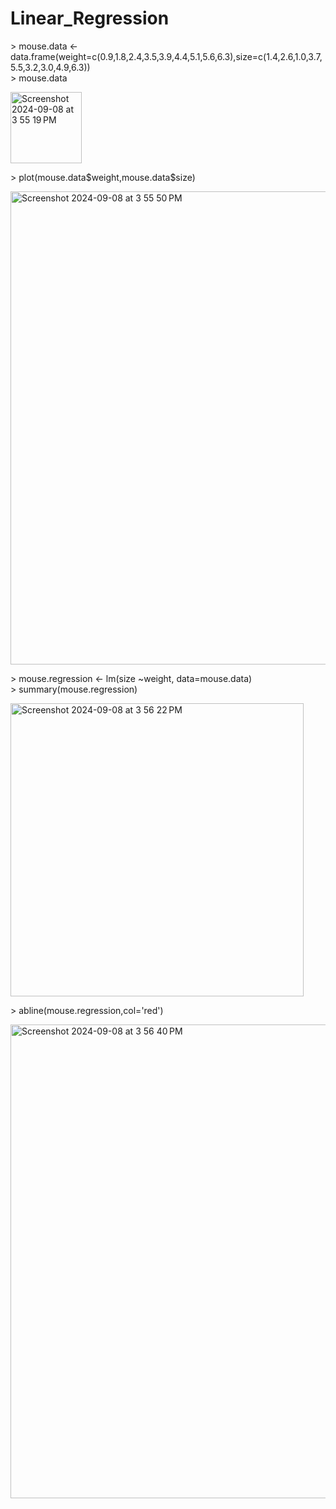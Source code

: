 # Linear_Regression

<div>
  <p>
    > mouse.data <- data.frame(weight=c(0.9,1.8,2.4,3.5,3.9,4.4,5.1,5.6,6.3),size=c(1.4,2.6,1.0,3.7,5.5,3.2,3.0,4.9,6.3))
      <br>
    > mouse.data
      <br>
    </p>
      </div>
<div> 
<img width="114" alt="Screenshot 2024-09-08 at 3 55 19 PM" src="https://github.com/user-attachments/assets/0571e40c-8dfa-4ffd-a9f2-4b1d7182f650">
</div>
      <p>
    > plot(mouse.data$weight,mouse.data$size)
      <br>
      </p>
<div> 
<img width="757" alt="Screenshot 2024-09-08 at 3 55 50 PM" src="https://github.com/user-attachments/assets/ebce499a-93b4-487c-9ed1-b3402ab2cdf3">
</div>

<div> 
<p>
    > mouse.regression <- lm(size ~weight, data=mouse.data)
      <br>
    > summary(mouse.regression)
      <br>
    </p>
      <div>
        <img width="469" alt="Screenshot 2024-09-08 at 3 56 22 PM" src="https://github.com/user-attachments/assets/8c129d2f-233d-49d7-9c88-e463e3211c83">
      </div> 
      <p>
    > abline(mouse.regression,col='red')
  </p>
<div> 
  <img width="758" alt="Screenshot 2024-09-08 at 3 56 40 PM" src="https://github.com/user-attachments/assets/ef699b69-f1dd-4e2c-99a4-2a3df78f8eab">
</div>


